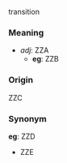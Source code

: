 transition
### Meaning
+ _adj_: ZZA
    + __eg__: ZZB

### Origin

ZZC

### Synonym

__eg__: ZZD

+ ZZE



